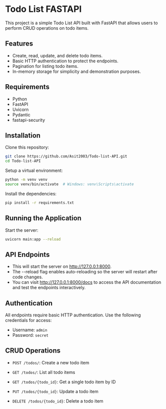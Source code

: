 # Todo List FASTAPI

This project is a simple Todo List API built with FastAPI that allows users to perform CRUD operations on todo items.

## Features


- Create, read, update, and delete todo items.
- Basic HTTP authentication to protect the endpoints.
- Pagination for listing todo items.
- In-memory storage for simplicity and demonstration purposes.

## Requirements

- Python
- FastAPI
- Uvicorn
- Pydantic
- fastapi-security

## Installation

Clone this repository:
```bash
git clone https://github.com/Asit2003/Todo-list-API.git
cd Todo-list-API
```
Setup a virtual environment:

```bash
python -m venv venv
source venv/bin/activate  # Windows: venv\Scripts\activate
```
Install the dependencies:

```bash
pip install -r requirements.txt
```
## Running the Application
Start the server:
```bash
uvicorn main:app --reload
```

## API Endpoints


- This will start the server on http://127.0.0.1:8000. 
- The --reload flag enables auto-reloading so the server will restart after code changes.
- You can visit http://127.0.0.1:8000/docs to access the API documentation and test the endpoints interactively.

## Authentication
All endpoints require basic HTTP authentication. Use the following credentials for access:

- Username: `admin`
- Password: `secret`

## CRUD Operations

- ``POST /todos/``: Create a new todo item

- ``GET /todos/``: List all todo items

- `GET /todos/{todo_id}`: Get a single todo item by ID

- `PUT /todos/{todo_id}`: Update a todo item

- `DELETE /todos/{todo_id}`: Delete a todo item
